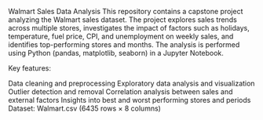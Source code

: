 Walmart Sales Data Analysis
This repository contains a capstone project analyzing the Walmart sales dataset. The project explores sales trends across multiple stores, investigates the impact of factors such as holidays, temperature, fuel price, CPI, and unemployment on weekly sales, and identifies top-performing stores and months. The analysis is performed using Python (pandas, matplotlib, seaborn) in a Jupyter Notebook.

Key features:

Data cleaning and preprocessing
Exploratory data analysis and visualization
Outlier detection and removal
Correlation analysis between sales and external factors
Insights into best and worst performing stores and periods
Dataset: Walmart.csv (6435 rows × 8 columns)
